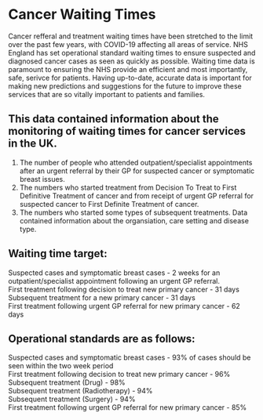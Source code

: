 # Cancer Waiting Times
Cancer refferal and treatment waiting times have been stretched to the limit over the past few years, with COVID-19 affecting all areas of service.
NHS England has set operational standard waiting times to ensure suspected and diagnosed cancer cases as seen as quickly as possible. Waiting time data is paramount to ensuring the NHS provide an efficient and most importantly, safe, serivce for patients.
Having up-to-date, accurate data is important for making new predictions and suggestions for the future to improve these services that are so vitally important to patients and families.
   
## This data contained information about the monitoring of waiting times for cancer services in the UK. 
1. The number of people who attended outpatient/specialist appointments after an urgent referral by their GP for suspected cancer or symptomatic breast issues.
2. The numbers who started treatment from Decision To Treat to First Definitive Treatment of cancer and from receipt of urgent GP referral for suspected cancer to First Definite Treatment of cancer. 
3. The numbers who started some types of subsequent treatments.
Data contained information about the organsiation, care setting and disease type.
  
## Waiting time target:  
Suspected cases and symptomatic breast cases - 2 weeks for an outpatient/specialist appointment following an urgent GP referral.   
First treatment following decision to treat new primary cancer - 31 days  
Subsequent treatment for a new primary cancer - 31 days  
First treatment following urgent GP referral for new primary cancer - 62 days   
  
## Operational standards are as follows:  
Suspected cases and symptomatic breast cases - 93% of cases should be seen within the two week period    
First treatment following decision to treat new primary cancer - 96%  
Subsequent treatment (Drug) - 98%  
Subsequent treatment (Radiotherapy) - 94%  
Subsequent treatment (Surgery) - 94%  
First treatment following urgent GP referral for new primary cancer - 85%  

